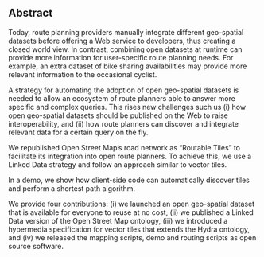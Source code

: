 ## Abstract
<!-- Context      -->
Today, route planning providers manually integrate different geo-spatial datasets 
before offering a Web service to developers, thus creating a closed world view. 
In contrast, combining open datasets at runtime 
can provide more information for user-specific route planning needs. 
For example, an extra dataset of bike sharing availabilities 
may provide more relevant information to the occasional cyclist.
<!-- Need         -->
A strategy for automating the adoption of open geo-spatial datasets is needed 
to allow an ecosystem of route planners able to answer more specific and complex queries. 
This rises new challenges such us 
(i) how open geo-spatial datasets should be published on the Web to raise interoperability, 
and (ii) how route planners can discover and integrate relevant data for a certain query on the fly.
<!-- Task         --> 
We republished Open Street Map’s road network as “Routable Tiles”
to facilitate its integration into open route planners.
To achieve this, we use a Linked Data strategy and follow an approach similar to vector tiles.
<!-- Object       -->
In a demo, we show how client-side code can automatically discover tiles and perform a shortest path algorithm.
<!-- Findings     -->
We provide four contributions: (i) we launched an open geo-spatial dataset that is available for everyone to reuse at no cost, (ii) we published a Linked Data version of the Open Street Map ontology, (iii) we introduced a hypermedia specification for vector tiles that extends the Hydra ontology, and (iv) we released the mapping scripts, demo and routing scripts as open source software.
<!-- Conclusion and Perspectives -->
<!-- The preliminary conclusions of this work put forward more questions than answers: 
are existing RDF serializations compact enough for an acceptable user experience? 
What happens when another dataset needs to introduce new nodes that are not in the base map? 
Can other hypermedia structures be thought of?-->
